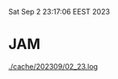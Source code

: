 Sat Sep  2 23:17:06 EEST 2023
# JAM
<a href='./cache/202309/02_23.log'>./cache/202309/02_23.log</a>
